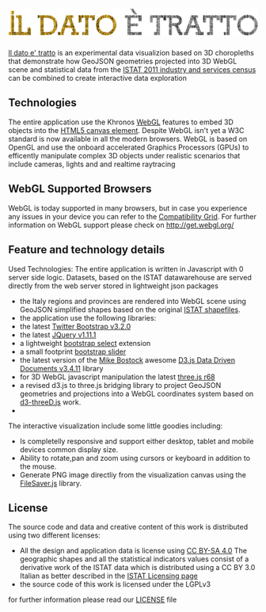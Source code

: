 ![il dato e' tratto](https://raw.githubusercontent.com/sciamlab/istat/master/img/ildatoetratto.png)
==================
[Il dato e' tratto](http://istatcontest.sciamlab.com/) is an experimental data visualizion based on 3D choropleths that demonstrate how
GeoJSON geometries projected into 3D WebGL scene and statistical data from the [ISTAT 2011 industry and services census][#1] 
can be combined to create interactive data exploration

Technologies
------------
The entire application use the Khronos [WebGL][#2] features to embed 3D objects into the [HTML5 canvas element](http://www.w3.org/html/wg/drafts/html/master/scripting-1.html#the-canvas-element).
Despite WebGL isn't yet a W3C standard is now available in all the modern browsers.
WebGL is based on OpenGL and use the onboard accelerated Graphics Processors (GPUs) to efficently manipulate complex 3D objects under realistic scenarios that include cameras, lights and and realtime raytracing

WebGL Supported Browsers
-------------------------
WebGL is today supported in many browsers, but in case you experience any issues in your device you can refer to the [Compatibility Grid][#3].
For further information on WebGL support please check on http://get.webgl.org/

Feature and technology details
-------------------------------

Used Technologies:
The entire application is written in Javascript with 0 server side logic. 
Datasets, based on the ISTAT datawarehouse are served directly from the web server stored in lightweight json packages

*  the Italy regions and provinces are rendered into WebGL scene using GeoJSON simplified shapes based on the original [ISTAT shapefiles](http://www.istat.it/it/archivio/104317).
*  the application use the following libraries:
  * the latest [Twitter Bootstrap v3.2.0](http://getbootstrap.com/) 
  * the latest [JQuery v1.11.1](http://jquery.com/)
  * a lightweight [bootstrap select](http://silviomoreto.github.io/bootstrap-select/) extension
  * a small footprint [bootstrap slider](http://www.eyecon.ro/bootstrap-slider/)
  * the latest version of the [Mike Bostock](http://bost.ocks.org/mike/) awesome [D3.js Data Driven Documents v3.4.11](http://d3js.org/) library
  * for 3D WebGL javascript manipulation the latest [three.js r68](http://threejs.org/)
  * a revised d3.js to three.js bridging library to project GeoJSON geometries and projections into a WebGL coordinates system based on [d3-threeD.js](https://github.com/asutherland/d3-threeD) work.
  * 

The interactive visualization include some little goodies including:

* Is completelly responsive and support either desktop, tablet and mobile devices common display size.
* Ability to rotate,pan and zoom using cursors or keyboard in addition to the mouse.
* Generate PNG image directliy from the visualization canvas using the [FileSaver.js](https://github.com/eligrey/FileSaver.js) library.


License
--------
The source code and data and creative content of this work is distributed
using two different licenses:
 
* All the design and application data is license using [CC BY-SA 4.0](http://creativecommons.org/licenses/by-sa/4.0/)
  The geographic shapes and all the statistical indicators values consist
  of a derivative work of the ISTAT data which is distributed using a
  CC BY 3.0 Italian as better described in the [ISTAT Licensing page](http://www.istat.it/it/note-legali)
* the source code of this work is licensed under the LGPLv3

for further information please read our [LICENSE](https://raw.githubusercontent.com/sciamlab/istat/master/LICENSE) file

[#1]: http://censimentoindustriaeservizi.istat.it/ "Censimento Industria e Servizi ISTAT 2011"
[#2]: http://www.khronos.org/webgl/wiki/Main_Page "WebGL wiki at Khronos"
[#3]: http://caniuse.com/webgl "Can I use WebGL and 3D Canvas graphics?"



